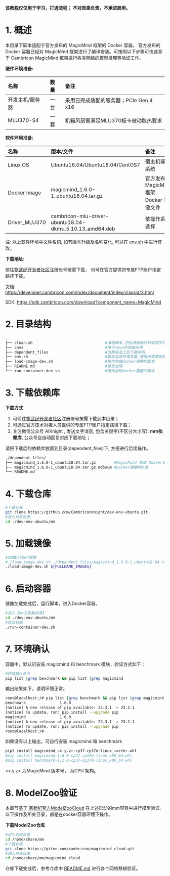 
**该教程仅仅用于学习，打通流程； 不对效果负责，不承诺商用。**

# 1. 概述
本目录下脚本适配于官方发布的 MagicMind 框架的 Docker 容器。 官方发布的 Docker 容器已经对 MagicMind 框架进行了编译安装。可按照以下步骤可快速基于 Cambricon MagicMind 框架进行各类网络的模型推理等验证工作。

**硬件环境准备:**

| 名称           | 数量      | 备注                  |
| :------------ | :--------- | :------------------ |
| 开发主机/服务器  | 一台       | 采用已完成适配的服务器；PCIe Gen.4 x16 |
| MLU370-S4     | 一套       |机箱风扇需满足MLU370板卡被动散热要求|

**软件环境准备:**

| 名称                   | 版本/文件                                              | 备注                                 |
| :-------------------- | :-------------------------------                      | :---------------------------------- |
| Linux OS              | Ubuntu16.04/Ubuntu18.04/CentOS7                       | 宿主机操作系统                         |
| Docker Image          | magicmind_1.6.0-1_ubuntu18.04.tar.gz                  | 官方发布的 MagicMind 框架 Docker 镜像文件 |
| Driver_MLU370         | cambricon-mlu-driver-ubuntu18.04-dkms_5.10.13_amd64.deb| 依操作系统选择                         |

注: 以上软件环境中文件名词, 如有版本升级及名称变化, 可以在 [env.sh](./env.sh) 中进行修改。

**下载地址:**

前往[寒武纪开发者社区](https://developer.cambricon.com)注册账号按需下载， 也可在官方提供的专属FTP账户指定路径下载。

文档: https://developer.cambricon.com/index/document/index/classid/3.html

SDK: https://sdk.cambricon.com/download?component_name=MagicMind

# 2. 目录结构

```bash
.
├── clean.sh                                #清理脚本,包括清理临时目录或文件,已加载的容器等
├── cnvs                                    #用于cnvs的快速应用
├── dependent_files                         #依赖库及工具下载说明.
├── env.sh                                  #脚本全局环境变量,使用时需要根据实际修改.
├── load-image-dev.sh                       #用作加载docker镜像的脚本
├── README.md                               #目录说明
└── run-container-dev.sh                    #用作启动docker容器的脚本
```

# 3. 下载依赖库

**下载方式**
1. 可前往[寒武纪开发者社区](https://developer.cambricon.com)注册账号按需下载到本目录；
2. 可通过官方技术对接人员提供的专属FTP账户指定路径下载；
3. 关注微信公众号 AIKnight , 发送文字消息, 包含关键字(不区分大小写): **mm依赖库**, 公众号会自动回复对应下载地址；

请把下载后的依赖库放置到目录(dependent_files)下, 方便进行后续操作。

```bash
./dependent_files/
├── magicmind_1.6.0-1_ubuntu18.04.tar.gz        #MagicMind 框架 Docker镜像
├── magicmind_1.6.0-1_ubuntu18.04.tar.gz.md5sum #Docker镜像MD5值
└── README.md
```

# 4. 下载仓库
```bash
#下载仓库
git clone https://github.com/CambriconKnight/dev-env-ubuntu.git
#进入对应目录
cd ./dev-env-ubuntu/mm
```

# 5. 加载镜像
```bash
#加载Docker镜像
#./load-image-dev.sh ./dependent_files/magicmind_1.6.0-1_ubuntu18.04.tar.gz
./load-image-dev.sh ${FULLNAME_IMAGES}
```

# 6. 启动容器

镜像加载完成后，运行脚本，进入Docker容器。

```bash
#进入【mm工具集目录】
cd ./dev-env-ubuntu/mm
#启动容器
./run-container-dev.sh
```

# 7. 环境确认
容器中，默认已安装 magicmind 和 benchmark 模块，验证方式如下：
```bash
#环境确认命令
pip list |grep benchmark && pip list |grep magicmind
```
输出结果如下，说明环境正常。
```bash
root@localhost:/# pip list |grep benchmark && pip list |grep magicmind
benchmark               1.6.0
[notice] A new release of pip available: 22.3.1 -> 23.2.1
[notice] To update, run: pip install --upgrade pip
magicmind               1.6.0
[notice] A new release of pip available: 22.3.1 -> 23.2.1
[notice] To update, run: pip install --upgrade pip
root@localhost:/#
```
如果没有以上输出，可自行安装 magicmind 和 benchmark
```bash
pip3 install magicmind_<x.y.z>-cp37-cp37m-linux_<arch>.whl
#pip install magicmind-1.6.0-cp37-cp37m-linux_x86_64.whl
#pip install benchmark-1.1.0-cp37-cp37m-linux_x86_64.whl
```
<x.y.z> 为MagicMind 版本号，<arch> 为CPU 架构。

# 8. ModelZoo验证

本章节基于 [寒武纪官方ModelZooCloud](https://gitee.com/cambricon/magicmind_cloud) 在上述启动的mm容器中进行模型验证。以下操作及所处目录，都是在docker容器环境下操作。

**下载ModelZoo仓库**
```bash
#进入对应目录
cd /home/share/mm
#下载仓库
git clone https://gitee.com/cambricon/magicmind_cloud.git
#进入对应目录
cd /home/share/mm/magicmind_cloud
```
仓库下载完成后，参考仓库中 [README.md](https://gitee.com/cambricon/magicmind_cloud) 进行各个网络移植验证。
